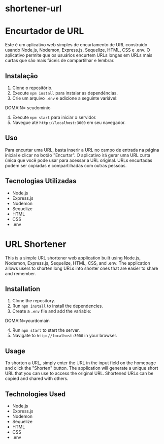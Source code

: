 # shortener-url

# Encurtador de URL

Este é um aplicativo web simples de encurtamento de URL construído usando Node.js, Nodemon, Express.js, Sequelize, HTML, CSS e .env. O aplicativo permite que os usuários encurtem URLs longas em URLs mais curtas que são mais fáceis de compartilhar e lembrar.

## Instalação

1. Clone o repositório.
2. Execute `npm install` para instalar as dependências.
3. Crie um arquivo `.env` e adicione a seguinte variável:

DOMAIN= seudominio

4. Execute `npm start` para iniciar o servidor.
5. Navegue até `http://localhost:3000` em seu navegador.

## Uso

Para encurtar uma URL, basta inserir a URL no campo de entrada na página inicial e clicar no botão "Encurtar". O aplicativo irá gerar uma URL curta única que você pode usar para acessar a URL original. URLs encurtadas podem ser copiadas e compartilhadas com outras pessoas.

## Tecnologias Utilizadas

- Node.js
- Express.js
- Nodemon
- Sequelize
- HTML
- CSS
- .env



# URL Shortener

This is a simple URL shortener web application built using Node.js, Nodemon, Express.js, Sequelize, HTML, CSS, and .env. The application allows users to shorten long URLs into shorter ones that are easier to share and remember. 

## Installation

1. Clone the repository.
2. Run `npm install` to install the dependencies.
3. Create a `.env` file and add the variable:

DOMAIN=yourdomain

4. Run `npm start` to start the server.
5. Navigate to `http://localhost:3000` in your browser.

## Usage

To shorten a URL, simply enter the URL in the input field on the homepage and click the "Shorten" button. The application will generate a unique short URL that you can use to access the original URL. Shortened URLs can be copied and shared with others.

## Technologies Used

- Node.js
- Express.js
- Nodemon
- Sequelize
- HTML
- CSS
- .env



